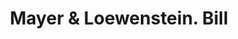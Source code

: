 ---
doi: 10.7916/D8795GQD
date_other: '1890'
date_other_textual: 1890-1899
form: printed ephemera
genre:
- Invoices
name:
- Mayer & Loewenstein
object_in_context_url: https://biggert.cul.columbia.edu/items/view/ave_biggert_01065
subject_hierarchical_geographic:
- New York, New York, United States
subject_name:
- Mayer & Loewenstein
title: Mayer & Loewenstein. Bill
sort_title: Mayer & Loewenstein. Bill
call_number: ave_biggert_01065
coordinates:
- 40.71277777777778,-74.00583333333333
pid: ave_biggert_01065
identifiers: ave_biggert_01065
thumbnail: https://derivativo-3.library.columbia.edu/iiif/2/ldpd:344484/full/!256,256/0/native.jpg
permalink: /biggert/ave_biggert_01065/
layout: iiif-image-page
---
